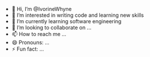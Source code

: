 - 👋 Hi, I’m @IvorineWhyne
- 👀 I’m interested in writing code and learning new skills
- 🌱 I’m currently learning software engineering
- 💞️ I’m looking to collaborate on ...
- 📫 How to reach me ...
- 😄 Pronouns: ...
- ⚡ Fun fact: ...

<!---
IvorineWhyne/IvorineWhyne is a ✨ special ✨ repository because its `README.md` (this file) appears on your GitHub profile.
You can click the Preview link to take a look at your changes.
--->
